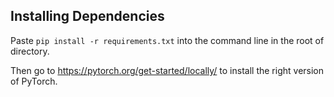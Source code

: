 ## Installing Dependencies
Paste `pip install -r requirements.txt` into the command line in the root of directory.

Then go to https://pytorch.org/get-started/locally/ to install the right version of PyTorch.

